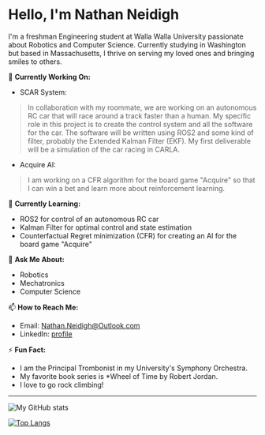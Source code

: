 # Hello, I'm Nathan Neidigh

I'm a freshman Engineering student at Walla Walla University passionate about Robotics and Computer Science. Currently studying in Washington but based in Massachusetts, I thrive on serving my loved ones and bringing smiles to others.

🔭 **Currently Working On:**
- SCAR System:
> In collaboration with my roommate, we are working on an autonomous RC car that will race around a track faster than a human. My specific role in this project is to create the control system and all the software for the car. The software will be written using ROS2 and some kind of filter, probably the Extended Kalman Filter (EKF). My first deliverable will be a simulation of the car racing in CARLA.
- Acquire AI:
> I am working on a CFR algorithm for the board game "Acquire" so that I can win a bet and learn more about reinforcement learning.

🌱 **Currently Learning:**
- ROS2 for control of an autonomous RC car
- Kalman Filter for optimal control and state estimation
- Counterfactual Regret minimization (CFR) for creating an AI for the board game "Acquire"

💬 **Ask Me About:**
- Robotics
- Mechatronics
- Computer Science

📫 **How to Reach Me:** 
- Email: Nathan.Neidigh@Outlook.com
- LinkedIn: [profile](https://www.linkedin.com/in/nathan-neidigh/)

⚡ **Fun Fact:**
- I am the Principal Trombonist in my University's Symphony Orchestra.
- My favorite book series is *Wheel of Time by Robert Jordan.
- I love to go rock climbing!

---

![My GitHub stats](https://github-readme-stats.vercel.app/api?username=NathanNeidigh&show_icons=true&theme=radical)

[![Top Langs](https://github-readme-stats.vercel.app/api/top-langs/?username=NathanNeidigh&layout=compact&theme=radical)](https://github.com/NathanNeidigh/github-readme-stats)


